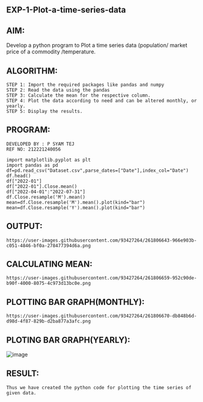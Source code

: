 ## EXP-1-Plot-a-time-series-data
## AIM:
Develop a python program to Plot a time series data (population/ market price of a commodity /temperature.
## ALGORITHM:
```
STEP 1: Import the required packages like pandas and numpy
STEP 2: Read the data using the pandas
STEP 3: Calculate the mean for the respective column.
STEP 4: Plot the data according to need and can be altered monthly, or yearly.
STEP 5: Display the results.
```
## PROGRAM:
```
DEVELOPED BY : P SYAM TEJ
REF NO: 212221240056
```
```
import matplotlib.pyplot as plt
import pandas as pd
df=pd.read_csv("Dataset.csv",parse_dates=["Date"],index_col="Date")
df.head()
df["2022-01"]
df["2022-01"].Close.mean()
df["2022-04-01":"2022-07-31"]
df.Close.resample('M').mean()
mean=df.Close.resample('M').mean().plot(kind="bar")
mean=df.Close.resample('Y').mean().plot(kind="bar")
```
## OUTPUT:
```
https://user-images.githubusercontent.com/93427264/261806643-966e903b-c051-4846-bf0a-278477394d6a.png
```
## CALCULATING MEAN:
```
https://user-images.githubusercontent.com/93427264/261806659-952c90de-b90f-4000-8075-4c973d13bc0e.png
```
## PLOTTING BAR GRAPH(MONTHLY):
```
https://user-images.githubusercontent.com/93427264/261806670-db848b6d-d98d-4f87-829b-d2ba877a3afc.png
```
## PLOTING BAR GRAPH(YEARLY):
![image](https://github.com/Syam-tej/EXP-1-Plot-a-time-series-data/assets/93427224/e34d281f-9228-443b-a413-dd7973a20966)

## RESULT:
```
Thus we have created the python code for plotting the time series of given data.
```
